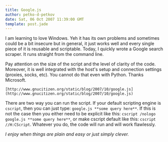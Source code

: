 ```yaml
---
title: Google.js
author: petko-d-petkov
date: Sat, 06 Oct 2007 11:39:00 GMT
template: post.jade
---
```


I am learning to love Windows. Yeh it has its own problems and sometimes could be a bit insecure but in general, it just works well and every single piece of it is reusable and scriptable. Today, I quickly wrote a Google search scraper. It runs straight from the command line.

Pay attention on the size of the script and the level of clarity of the code. Moreover, it is well integrated with the host's setup and connection settings (proxies, socks, etc). You cannot do that even with Python. Thanks Microsoft.

    [http://www.gnucitizen.org/static/blog/2007/10/google.js](http://www.gnucitizen.org/static/blog/2007/10/google.js)

There are two way you can run the script. If your default scripting engine is `cscript`, then you can just type: `google.js **some query here**`. If this is not the case then you either need to be explicit like this: `cscript /nologo google.js **some query here**`, or make cscript default like this: `cscript //H:CScript`. Whatever you do, the code will run and will work flawlessly.

_I enjoy when things are plain and easy or just simply clever._
